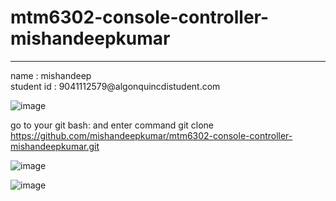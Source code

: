 # mtm6302-console-controller-mishandeepkumar
<hr><hr1> name : mishandeep<br>student id : 9041112579@algonquincdistudent.com

![image](https://github.com/mishandeepkumar/mtm6302-console-controller-mishandeepkumar/assets/139002729/819f5cb3-f508-4745-91fd-9c70a3e55c80)

go to your git bash: and enter command git clone https://github.com/mishandeepkumar/mtm6302-console-controller-mishandeepkumar.git

![image](https://github.com/mishandeepkumar/mtm6302-console-controller-mishandeepkumar/assets/139002729/04ae4358-9024-4903-9512-09b1878518b2)

![image](https://github.com/mishandeepkumar/mtm6302-console-controller-mishandeepkumar/assets/139002729/df790c68-209f-4d58-b1f8-0948d42961b5)
